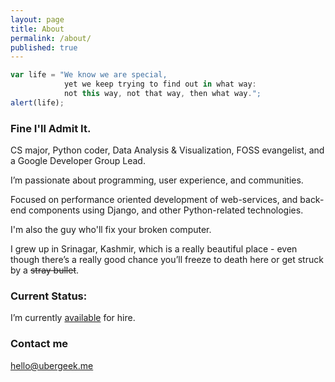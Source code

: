 ```yaml
---
layout: page
title: About
permalink: /about/
published: true
---
```


```javascript
var life = "We know we are special, 
            yet we keep trying to find out in what way: 
            not this way, not that way, then what way.";
alert(life);
```

### Fine I'll Admit It.

CS major, Python coder, Data Analysis & Visualization, FOSS evangelist, and a Google Developer Group Lead.

I’m passionate about programming, user experience, and communities. 

Focused on performance oriented development of web-services, and back-end components using Django, and other Python-related technologies.

I'm also the guy who'll fix your broken computer. 

I grew up in Srinagar, Kashmir, which is a really beautiful place - even though there’s a really good chance you’ll freeze to death here or get struck by a ~~stray bullet~~.


### Current Status:

I’m currently [available](mailto:hire@ubergeek.me) for hire.

### Contact me

[hello@ubergeek.me](mailto:hello@ubergeek.me)
